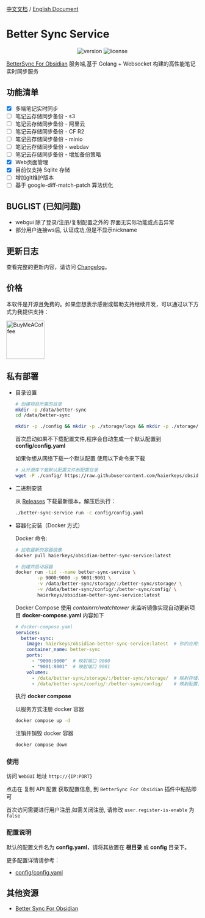 [中文文档](readme-zh.md) / [English Document](README.md)
# Better Sync Service

<p align="center">
    <img src="https://img.shields.io/github/release/haierkeys/obsidian-better-sync-service" alt="version">
    <img src="https://img.shields.io/github/license/haierkeys/obsidian-better-sync-service" alt="license">
</p>

[BetterSync For Obsidian](https://github.com/haierkeys/obsidian-better-sync) 服务端,基于 Golang + Websocket 构建的高性能笔记实时同步服务


## 功能清单

- [x] 多端笔记实时同步
- [ ] 笔记云存储同步备份 - s3
- [ ] 笔记云存储同步备份 - 阿里云
- [ ] 笔记云存储同步备份 - CF R2
- [ ] 笔记云存储同步备份 - minio
- [ ] 笔记云存储同步备份 - webdav
- [ ] 笔记云存储同步备份 - 增加备份策略
- [x] Web页面管理
- [x] 目前仅支持 Sqlite 存储
- [ ] 增加git维护版本
- [ ] 基于 google-diff-match-patch 算法优化

## BUGLIST (已知问题)

- webgui 除了登录/注册/复制配置之外的 界面无实际功能或点击异常
- 部分用户连接ws后, 认证成功,但是不显示nickname

## 更新日志

查看完整的更新内容，请访问 [Changelog](https://github.com/haierkeys/obsidian-better-sync-service/releases)。

## 价格

本软件是开源且免费的。如果您想表示感谢或帮助支持继续开发，可以通过以下方式为我提供支持：

[<img src="https://cdn.ko-fi.com/cdn/kofi3.png?v=3" alt="BuyMeACoffee" width="100">](https://ko-fi.com/haierkeys)

## 私有部署

- 目录设置

  ```bash
  # 创建项目所需的目录
  mkdir -p /data/better-sync
  cd /data/better-sync

  mkdir -p ./config && mkdir -p ./storage/logs && mkdir -p ./storage/uploads
  ```

  首次启动如果不下载配置文件,程序会自动生成一个默认配置到 **config/config.yaml**

  如果你想从网络下载一个默认配置 使用以下命令来下载

  ```bash
  # 从开源库下载默认配置文件到配置目录
  wget -P ./config/ https://raw.githubusercontent.com/haierkeys/obsidian-better-sync-service/main/config/config.yaml
  ```

- 二进制安装

  从 [Releases](https://github.com/haierkeys/obsidian-better-sync-service/releases) 下载最新版本，解压后执行：

  ```bash
  ./better-sync-service run -c config/config.yaml
  ```


- 容器化安装（Docker 方式）

  Docker 命令:

  ```bash
  # 拉取最新的容器镜像
  docker pull haierkeys/obsidian-better-sync-service:latest

  # 创建并启动容器
  docker run -tid --name better-sync-service \
          -p 9000:9000 -p 9001:9001 \
          -v /data/better-sync/storage/:/better-sync/storage/ \
          -v /data/better-sync/config/:/better-sync/config/ \
          haierkeys/obsidian-better-sync-service:latest
  ```

  Docker Compose
  使用 *containrrr/watchtower* 来监听镜像实现自动更新项目
  **docker-compose.yaml** 内容如下

  ```yaml
  # docker-compose.yaml
  services:
    better-sync:
      image: haierkeys/obsidian-better-sync-service:latest  # 你的应用镜像
      container_name: better-sync
      ports:
        - "9000:9000"  # 映射端口 9000
        - "9001:9001"  # 映射端口 9001
      volumes:
        - /data/better-sync/storage/:/better-sync/storage/  # 映射存储目录
        - /data/better-sync/config/:/better-sync/config/    # 映射配置目录

  ```

  执行 **docker compose**

  以服务方式注册 docker 容器

  ```bash
  docker compose up -d
  ```

  注销并销毁 docker 容器

  ```bash
  docker compose down
  ```

### 使用

访问 `WebGUI` 地址 `http://{IP:PORT}`

点击在 复制 API 配置 获取配置信息, 到 `BetterSync For Obsidian` 插件中粘贴即可

首次访问需要进行用户注册,如需关闭注册, 请修改 `user.register-is-enable` 为 `false`





### 配置说明

默认的配置文件名为 **config.yaml**，请将其放置在 **根目录** 或 **config** 目录下。

更多配置详情请参考：

- [config/config.yaml](config/config.yaml)


## 其他资源

- [Better Sync For Obsidian](https://github.com/haierkeys/obsidian-better-sync)